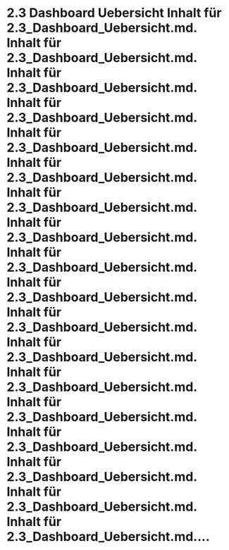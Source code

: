 # 2.3 Dashboard Uebersicht Inhalt für 2.3_Dashboard_Uebersicht.md. Inhalt für 2.3_Dashboard_Uebersicht.md. Inhalt für 2.3_Dashboard_Uebersicht.md. Inhalt für 2.3_Dashboard_Uebersicht.md. Inhalt für 2.3_Dashboard_Uebersicht.md. Inhalt für 2.3_Dashboard_Uebersicht.md. Inhalt für 2.3_Dashboard_Uebersicht.md. Inhalt für 2.3_Dashboard_Uebersicht.md. Inhalt für 2.3_Dashboard_Uebersicht.md. Inhalt für 2.3_Dashboard_Uebersicht.md. Inhalt für 2.3_Dashboard_Uebersicht.md. Inhalt für 2.3_Dashboard_Uebersicht.md. Inhalt für 2.3_Dashboard_Uebersicht.md. Inhalt für 2.3_Dashboard_Uebersicht.md. Inhalt für 2.3_Dashboard_Uebersicht.md. Inhalt für 2.3_Dashboard_Uebersicht.md. Inhalt für 2.3_Dashboard_Uebersicht.md. Inhalt für 2.3_Dashboard_Uebersicht.md....